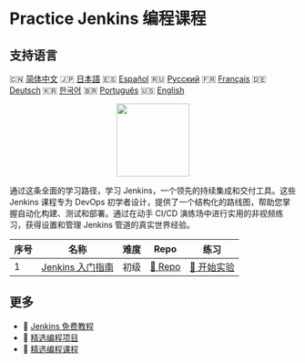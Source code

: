 # Practice Jenkins 编程课程

## 支持语言

🇨🇳 [简体中文](README_zh.md) 🇯🇵 [日本語](README_ja.md) 🇪🇸 [Español](README_es.md) 🇷🇺 [Русский](README_ru.md) 🇫🇷 [Français](README_fr.md) 🇩🇪 [Deutsch](README_de.md) 🇰🇷 [한국어](README_ko.md) 🇧🇷 [Português](README_pt.md) 🇺🇸 [English](README.md) 

<div align="center">
<img width="128px" src="https://file.labex.io/path/VtELSfa4h1jh.png">
</div>

通过这条全面的学习路径，学习 Jenkins，一个领先的持续集成和交付工具。这些 Jenkins 课程专为 DevOps 初学者设计，提供了一个结构化的路线图，帮助您掌握自动化构建、测试和部署。通过在动手 CI/CD 演练场中进行实用的非视频练习，获得设置和管理 Jenkins 管道的真实世界经验。

|   序号 | 名称                                                                  | 难度   | Repo                                                           | 练习                                                             |
|--------|-----------------------------------------------------------------------|--------|----------------------------------------------------------------|------------------------------------------------------------------|
|      1 | [Jenkins 入门指南](https://labex.io/zh/courses/jenkins-for-beginners) | 初级   | [🔗 Repo](https://github.com/labex-labs/jenkins-for-beginners) | [🚀 开始实验](https://labex.io/zh/courses/jenkins-for-beginners) |

## 更多

- 🔗 [Jenkins 免费教程](https://github.com/labex-labs/jenkins-free-tutorials)
- 🔗 [精选编程项目](https://github.com/labex-labs/awesome-programming-projects)
- 🔗 [精选编程课程](https://github.com/labex-labs/awesome-programming-courses)

